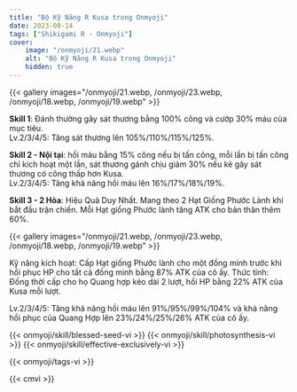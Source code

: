 ```yaml
---
title: "Bộ Kỹ Năng R Kusa trong Onmyoji"
date: 2023-08-14   
tags: ["Shikigami R - Onmyoji"]
cover:
    image: "/onmyoji/21.webp"
    alt: "Bộ Kỹ Năng R Kusa trong Onmyoji"  
    hidden: true
---
```


{{< gallery images="/onmyoji/21.webp, /onmyoji/23.webp, /onmyoji/18.webp, /onmyoji/19.webp" >}}

 **Skill 1**: Đánh thường gây sát thương bằng 100% công và cướp 30% máu của mục tiêu.  
Lv.2/3/4/5: Tăng sát thương lên 105%/110%/115%/125%.

**Skill 2 - Nội tại**: hồi máu bằng 15% công nếu bị tấn công, mỗi lần bị tấn công chỉ kích hoạt một lần, sát thương gánh chịu giảm 30% nếu kẻ gây sát thương có công thấp hơn Kusa.  
Lv.2/3/4/5: Tăng khả năng hồi máu lên 16%/17%/18%/19%.

**Skill 3 - 2 Hỏa**: Hiệu Quả Duy Nhất. Mang theo 2 Hạt Giống Phước Lành khi bắt đầu trận chiến. Mỗi Hạt giống Phước lành tăng ATK cho bản thân thêm 60%.  

{{< gallery images="/onmyoji/21.webp, /onmyoji/23.webp, /onmyoji/18.webp, /onmyoji/19.webp" >}}

Kỹ năng kích hoạt: Cấp Hạt giống Phước lành cho một đồng minh trước khi hồi phục HP cho tất cả đồng minh bằng 87% ATK của cô ấy. Thức tỉnh: Đồng thời cấp cho họ Quang hợp kéo dài 2 lượt, hồi HP bằng 22% ATK của Kusa mỗi lượt.  

Lv.2/3/4/5: Tăng khả năng hồi máu lên 91%/95%/99%/104% và khả năng hồi phục của Quang Hợp lên 23%/24%/25%/26% ATK của cô ấy. 

{{< onmyoji/skill/blessed-seed-vi >}}
{{< onmyoji/skill/photosynthesis-vi >}}
{{< onmyoji/skill/effective-exclusively-vi >}}

{{< onmyoji/tags-vi >}}

 

{{< cmvi >}}